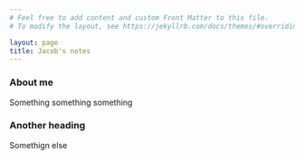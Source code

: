 ```yaml
---
# Feel free to add content and custom Front Matter to this file.
# To modify the layout, see https://jekyllrb.com/docs/themes/#overriding-theme-defaults

layout: page
title: Jacob's notes
---
```


### About me
Something something something

### Another heading
Somethign else